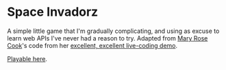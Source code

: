 Space Invadorz
==============

A simple little game that I'm gradually complicating, and using as excuse
to learn web APIs I've never had a reason to try. Adapted from
[Mary Rose Cook](http://github.com/maryrosecook)'s code from her
[excellent, excellent live-coding demo](https://vimeo.com/105955605).

[Playable here](http://estoner.github.io/space-invadorz/).
